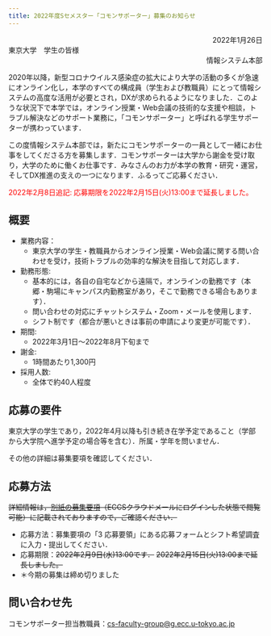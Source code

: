 ```yaml
---
title: 2022年度Sセメスター「コモンサポーター」募集のお知らせ
---
```


<div style="text-align: right;">2022年1月26日</div>
東京大学　学生の皆様
<div style="text-align: right;">情報システム本部</div>

2020年以降，新型コロナウイルス感染症の拡大により大学の活動の多くが急速にオンライン化し，本学のすべての構成員（学生および教職員）にとって情報システムの高度な活用が必要とされ，DXが求められるようになりました．このような状況下で本学では，オンライン授業・Web会議の技術的な支援や相談，トラブル解決などのサポート業務に，「コモンサポーター」と呼ばれる学生サポーターが携わっています．

この度情報システム本部では，新たにコモンサポーターの一員として一緒にお仕事をしてくださる方を募集します．コモンサポーターは大学から謝金を受け取り，大学のために働くお仕事です．みなさんのお力が本学の教育・研究・運営，そしてDX推進の支えの一つになります．ふるってご応募ください．

<font color="red">2022年2月8日追記: 応募期限を2022年2月15日(火)13:00まで延長しました。</font>

## 概要
* 業務内容：
    * 東京大学の学生・教職員からオンライン授業・Web会議に関する問い合わせを受け，技術トラブルの効率的な解決を目指して対応します．
* 勤務形態:
    * 基本的には，各自の自宅などから遠隔で，オンラインの勤務です（本郷・駒場にキャンパス内勤務室があり，そこで勤務できる場合もあります）．
    * 問い合わせの対応にチャットシステム・Zoom・メールを使用します．
    * シフト制です（都合が悪いときは事前の申請により変更が可能です）．
* 期間:
    * 2022年3月1日～2022年8月下旬まで
* 謝金:
    * 1時間あたり1,300円
* 採用人数:
    * 全体で約40人程度

## 応募の要件
東京大学の学生であり，2022年4月以降も引き続き在学予定であること（学部から大学院へ進学予定の場合等を含む）．所属・学年を問いません．

その他の詳細は募集要項を確認してください．

## 応募方法
~~詳細情報は，[別紙の募集要項](https://www.google.com/url?q=https://drive.google.com/file/d/13lTDDFBvFUmkvTTWoqtOwN7OkXBNUMBj/view?usp%3Dsharing&sa=D&source=docs&ust=1642758091006753&usg=AOvVaw3JHnUpax1FLl8iw5Z4zpKL)（ECCSクラウドメールにログインした状態で閲覧可能）に記載されておりますので，ご確認ください．~~

* 応募方法：募集要項の「3 応募要領」にある応募フォームとシフト希望調査に入力・提出してください．
* 応募期限：~~2022年2月9日(水)13:00です．~~ ~~2022年2月15日(火)13:00まで延長しました。~~
* ＊今期の募集は締め切りました

## 問い合わせ先

コモンサポーター担当教職員：cs-faculty-group@g.ecc.u-tokyo.ac.jp
